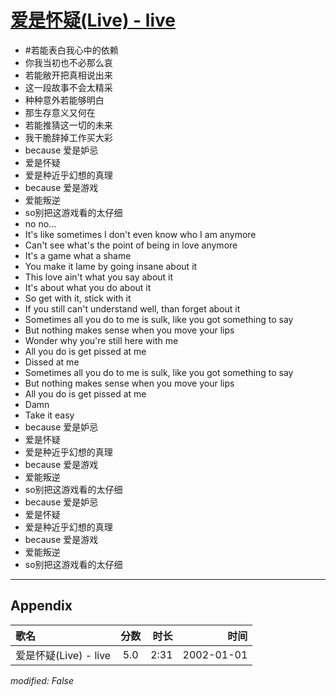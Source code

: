 # [爱是怀疑(Live) - live](https://music.163.com/song?id=67210)

* #若能表白我心中的依赖
* 你我当初也不必那么哀
* 若能敝开把真相说出来
* 这一段故事不会太精采
* 种种意外若能够明白
* 那生存意义又何在
* 若能推猜这一切的未来
* 我干脆辞掉工作买大彩
* because 爱是妒忌
* 爱是怀疑
* 爱是种近乎幻想的真理
* because 爱是游戏
* 爱能叛逆
* so别把这游戏看的太仔细
* no no...
* It\'s like sometimes I don\'t even know who I am anymore
* Can\'t see what\'s the point of being in love anymore
* It\'s a game what a shame
* You make it lame by going insane about it
* This love ain\'t what you say about it
* It\'s about what you do about it
* So get with it, stick with it
* If you still can\'t understand well, than forget about it
* Sometimes all you do to me is sulk, like you got something to say
* But nothing makes sense when you move your lips
* Wonder why you\'re still here with me
* All you do is get pissed at me
* Dissed at me
* Sometimes all you do to me is sulk, like you got something to say
* But nothing makes sense when you move your lips
* All you do is get pissed at me
* Damn
* Take it easy
* because 爱是妒忌
* 爱是怀疑
* 爱是种近乎幻想的真理
* because 爱是游戏
* 爱能叛逆
* so别把这游戏看的太仔细
* because 爱是妒忌
* 爱是怀疑
* 爱是种近乎幻想的真理
* because 爱是游戏
* 爱能叛逆
* so别把这游戏看的太仔细


---

## Appendix

|歌名|分数|时长|时间|
|:---|:---:|---:|---:|
|爱是怀疑(Live) - live|5.0|2:31|2002-01-01

*modified: False*